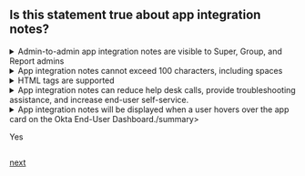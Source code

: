 ## Is this statement true about app integration notes?

<details>
  <summary>Admin-to-admin app integration notes are visible to Super, Group, and Report admins</summary>
<p>
No
</p>
</details>

<details>
  <summary>App integration notes cannot exceed 100 characters, including spaces</summary>
<p>
No
</p>
</details>


<details>
  <summary>HTML tags are supported</summary>
<p>
  No
</p>
</details>

<details>
  <summary>App integration notes can reduce help desk calls, provide troubleshooting assistance, and increase end-user self-service.</summary>
<p>
  Yes
</p>
</details>

<details>
  <summary>App integration notes will be displayed when a user hovers over the app card on the Okta End-User Dashboard./summary>
<p>
  Yes
</p>
</details>


[next](10.md)
